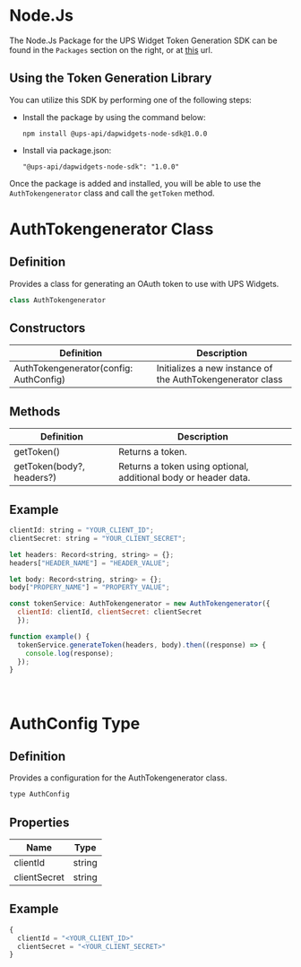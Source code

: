 # Node.Js

The Node.Js Package for the UPS Widget Token Generation SDK can be found in the `Packages` section on the right, or at [this](https://github.com/UPS-API/Widgets-SDK/pkgs/npm/dapwidgets-node-sdk) url.

## Using the Token Generation Library

You can utilize this SDK by performing one of the following steps:
- Install the package by using the command below:
  
  `npm install @ups-api/dapwidgets-node-sdk@1.0.0`
  
- Install via package.json:

  `"@ups-api/dapwidgets-node-sdk": "1.0.0"`

Once the package is added and installed, you will be able to use the `AuthTokengenerator` class and call the `getToken` method.

# AuthTokengenerator Class
## Definition

Provides a class for generating an OAuth token to use with UPS Widgets.
```Javascript
class AuthTokengenerator
```

## Constructors

| Definition | Description |
|------------|-------------|
| AuthTokengenerator(config: AuthConfig) | Initializes a new instance of the AuthTokengenerator class |

## Methods
| Definition | Description |
|------------|-------------|
| getToken() | Returns a token. |
| getToken(body?, headers?) | Returns a token using optional, additional body or header data. |

## Example

```Javascript
clientId: string = "YOUR_CLIENT_ID";
clientSecret: string = "YOUR_CLIENT_SECRET";

let headers: Record<string, string> = {};
headers["HEADER_NAME"] = "HEADER_VALUE";

let body: Record<string, string> = {};
body["PROPERY_NAME"] = "PROPERTY_VALUE";

const tokenService: AuthTokengenerator = new AuthTokengenerator({
  clientId: clientId, clientSecret: clientSecret
  });

function example() {
  tokenService.generateToken(headers, body).then((response) => {
    console.log(response);
  });
}
```

<br>  

# AuthConfig Type
## Definition

Provides a configuration for the AuthTokengenerator class.
```Javascript
type AuthConfig
```

## Properties

| Name | Type |
|------|------|
| clientId | string |
| clientSecret | string |

## Example

```Javascript
{
  clientId = "<YOUR_CLIENT_ID>"
  clientSecret = "<YOUR_CLIENT_SECRET>"
}
```
